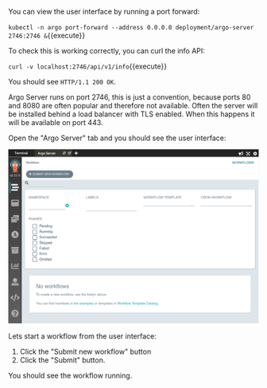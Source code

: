 You can view the user interface by running a port forward:

`kubectl -n argo port-forward --address 0.0.0.0 deployment/argo-server 2746:2746 &`{{execute}}

To check this is working correctly, you can curl the info API:

`curl -v localhost:2746/api/v1/info`{{execute}}

You should see `HTTP/1.1 200 OK`.

Argo Server runs on port 2746, this is just a convention, because ports 80 and 8080 are often popular and therefore not available. Often the server will be installed behind a load balancer with TLS enabled. When this happens it will be available on port 443.

Open the "Argo Server" tab and you should see the user interface:

![UI](ui.png)

Lets start a workflow from the user interface:

1. Click the "Submit new workflow" button
2. Click the "Submit" button.

You should see the workflow running.

